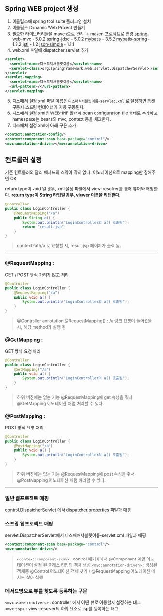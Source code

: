 ## Spring WEB project 생성
1. 이클립스에 spring tool suite 플러그인 설치
2. 이클립스 Dynamic Web Project 만들기
3. 필요한 라이브러리들을 maven으로 관리 → maven 프로젝트로 변경
[spring-web-mvc](https://mvnrepository.com/artifact/org.springframework/spring-webmvc) - 5.0.2
[spring-jdbc](https://mvnrepository.com/artifact/org.springframework/spring-jdbc) - 5.0.2
[mybatis](https://mvnrepository.com/artifact/org.mybatis/mybatis) - 3.5.2
[mybatis-spring](https://mvnrepository.com/artifact/org.mybatis/mybatis-spring) - 1.3.2
[jstl](https://mvnrepository.com/artifact/javax.servlet/jstl) - 1.2
[json-simple](https://mvnrepository.com/artifact/com.googlecode.json-simple/json-simple) - 1.1.1
4. web.xml 파일에 dispatcher servlet 추가
```xml
<servlet>
  <servlet-name>디스패쳐서블릿이름</servlet-name>
  <servlet-class>org.springframework.web.servlet.DispatcherServlet</servlet-class>
</servlet>
<servlet-mapping>
  <servlet-name>디스패쳐서블릿이름</servlet-name>
  <url-pattern>/</url-pattern>
</servlet-mapping>
  ```
 5. 디스패쳐 설정 xml 파일 이름은 `디스패쳐서블릿이름-servlet.xml` 로 설정하면 톰캣 구동시 스프링 컨테이너가 자동 구동된다. 
 6. 디스패쳐 설정 xml은 WEB-INF 폴더에 bean configuration file 형태로 추가하고 namespace는 beans와 mvc, context 등을 체크한다.
 7.  디스패쳐 설정 xml에 아래 구문 추가
 ```xml
<context:annotation-config/>
<context:component-scan base-package="control"/>
<mvc:annotation-driven></mvc:annotation-driven>
```

## 컨트롤러 설정

기존 컨트롤러와 달리 메서드의 스펙이 딱히 없다.
어노테이션으로 mapping만 잘해주면 OK

return type이 void 일 경우, xml 설정 파일에서 view-resolver를 통해 뷰어와 매핑한다.
**return type이 String 타입일 경우, viewer 이름을 리턴한다.**
```java
@Controller
public class LoginController {
	@RequestMapping("/a")
	public String a() {
		System.out.println("LoginController의 a() 호출됨");
		return "result.jsp";
	}
}
```
>contextPath/a 로 요청할 시, result.jsp 페이지가 출력 됨.

---

### @RequestMapping : 
GET / POST 방식 가리지 않고 처리
```java
@Controller
public class LoginController {
	@RequestMapping("/a")
	public void a() {
		System.out.println("LoginController의 a() 호출됨");
	}
}
```
>@Controller annotation
>@RequestMapping() : /a 링크 요청이 들어왔을 시, 해당 method가 실행 됨


### @GetMapping : 
GET 방식 요청 처리
```java
@Controller
public class LoginController {
	@GetMapping("/a")
	public void a() {
		System.out.println("LoginController의 a() 호출됨");
	}
}
```
>하위 버전에는 없는 기능
>@RequestMapping에 get 속성을 줘서 @GetMapping 어노테이션 처럼 처리할 수 있다.


### @PostMapping : 
POST 방식 요청 처리
```java
@Controller
public class LoginController {
	@PostMapping("/a")
	public void a() {
		System.out.println("LoginController의 a() 호출됨");
	}
}
```
>하위 버전에는 없는 기능
>@RequestMapping에 post 속성을 줘서 @PostMapping 어노테이션 처럼 처리할 수 있다.

---

### 일반 웹프로젝트 매핑
control.DispatcherServlet 에서 dispatcher.properties 파일과 매핑

### 스프링 웹프로젝트 매핑
servlet.DispatcherServlet에서 디스패쳐서블릿이름-servlet.xml 파일과 매핑
```xml
<context:component-scan base-package="control"/>
<mvc:annotation-driven/>
```
>`<context:component-scan>` : control 패키지에서 @Component 계열 어노테이션이 설정 된 클래스 타입의 객체 생성
>`<mvc:annotation-driven>` : 생성된 객체중 @Control 어노테이션 객체 찾기 / @RequestMapping 어노테이션 메서드 찾아 실행

### 메서드명으로 뷰를 찾도록 등록하는 구문

`<mvc:view-resolvers>` : controller 에서 어떤 뷰로 이동할지 설정하는 태그
`<mvc:jsp>` : view-resolver의 하위 요소로 jsp를 등록하는 태그
<!--stackedit_data:
eyJoaXN0b3J5IjpbMjAwODMwNTUzMiwxMzU2NTM3ODQxLDEwNT
AyNjE5ODMsMTk1NDg3MDA2NSw4MzI4MDk5MTNdfQ==
-->